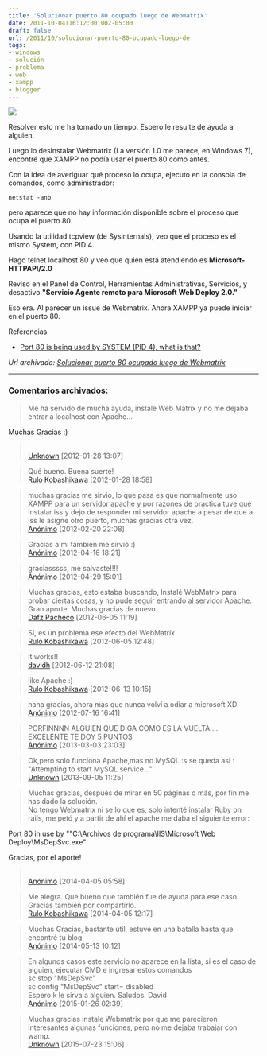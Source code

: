 ```yaml
---
title: 'Solucionar puerto 80 ocupado luego de Webmatrix'
date: 2011-10-04T16:12:00.002-05:00
draft: false
url: /2011/10/solucionar-puerto-80-ocupado-luego-de
tags: 
- windows
- solución
- problema
- web
- xampp
- blogger
---
```


[![](https://1.bp.blogspot.com/-YoQvafbtfsc/TJRBQ9wcVvI/AAAAAAAABNU/OgvJYz_5BEs/s200/windows7_01.jpg)](https://1.bp.blogspot.com/-YoQvafbtfsc/TJRBQ9wcVvI/AAAAAAAABNU/OgvJYz_5BEs/s1600/windows7_01.jpg)

Resolver esto me ha tomado un tiempo. Espero le resulte de ayuda a alguien.  
  
Luego lo desinstalar Webmatrix (La versión 1.0 me parece, en Windows 7), encontré que XAMPP no podía usar el puerto 80 como antes.  
  
Con la idea de averiguar qué proceso lo ocupa, ejecuto en la consola de comandos, como administrador:  
  
```
netstat -anb
```  
pero aparece que no hay información disponible sobre el proceso que ocupa el puerto 80.  
  
Usando la utilidad tcpview (de Sysinternals), veo que el proceso es el mismo System, con PID 4.  
  
Hago telnet localhost 80 y veo que quién está atendiendo es **Microsoft-HTTPAPI/2.0**  
  
Reviso en el Panel de Control, Herramientas Administrativas, Servicios, y desactivo **"Servicio Agente remoto para Microsoft Web Deploy 2.0."**  
  
Eso era. Al parecer un issue de Webmatrix. Ahora XAMPP ya puede iniciar en el puerto 80.  
  
Referencias  

*   [Port 80 is being used by SYSTEM (PID 4), what is that?](http://stackoverflow.com/questions/1430141/port-80-is-being-used-by-system-pid-4-what-is-that)

_*Url archivado: [Solucionar puerto 80 ocupado luego de Webmatrix](https://akcdev.blogspot.com/2011/10/solucionar-puerto-80-ocupado-luego-de.html)*_

---
### Comentarios archivados:

>
> Me ha servido de mucha ayuda, instale Web Matrix y no me dejaba entrar a localhost con Apache...  
  
Muchas Gracias :)
> \
> [Unknown](https://www.blogger.com/profile/15416698486836819516 "noreply@blogger.com") [2012-01-28 13:07]

>
> Qué bueno. Buena suerte!
> \
> [Rulo Kobashikawa](https://www.blogger.com/profile/07020497448167262255 "noreply@blogger.com") [2012-01-28 18:58]

>
> muchas gracias me sirvio, lo que pasa es que normalmente uso XAMPP para un servidor apache y por razones de practica tuve que instalar iss y dejo de responder mi servidor apache a pesar de que a iss le asigne otro puerto, muchas gracias otra vez.
> \
> [Anónimo](# "noreply@blogger.com") [2012-02-20 22:08]

>
> Gracias a mi también me sirvió :)
> \
> [Anónimo](# "noreply@blogger.com") [2012-04-16 18:21]

>
> graciasssss, me salvaste!!!!
> \
> [Anónimo](# "noreply@blogger.com") [2012-04-29 15:01]

>
> Muchas gracias, esto estaba buscando, Instalé WebMatrix para probar ciertas cosas, y no pude seguir entrando al servidor Apache. Gran aporte. Muchas gracias de nuevo.
> \
> [Dafz Pacheco](https://www.blogger.com/profile/06245392773446786826 "noreply@blogger.com") [2012-06-05 11:19]

>
> Sí, es un problema ese efecto del WebMatrix.
> \
> [Rulo Kobashikawa](https://www.blogger.com/profile/07020497448167262255 "noreply@blogger.com") [2012-06-05 12:48]

>
> it works!!
> \
> [davidh](# "noreply@blogger.com") [2012-06-12 21:08]

>
> like Apache :)
> \
> [Rulo Kobashikawa](https://www.blogger.com/profile/07020497448167262255 "noreply@blogger.com") [2012-06-13 10:15]

>
> haha gracias, ahora mas que nunca volví a odiar a microsoft XD
> \
> [Anónimo](# "noreply@blogger.com") [2012-07-16 16:41]

>
> PORFINNNN ALGUIEN QUE DIGA COMO ES LA VUELTA.... EXCELENTE TE DOY 5 PUNTOS
> \
> [Anónimo](# "noreply@blogger.com") [2013-03-03 23:03]

>
> Ok,pero solo funciona Apache,mas no MySQL :s se queda asi : "Attempting to start MySQL service..."
> \
> [Unknown](https://www.blogger.com/profile/04158484638400538540 "noreply@blogger.com") [2013-09-05 11:25]

>
> Muchas gracias, después de mirar en 50 páginas o más, por fin me has dado la solución.  
No tengo Webmatrix ni se lo que es, solo intenté instalar Ruby on rails, me petó y a partir de ahí el apache me daba el siguiente error:  
  
Port 80 in use by ""C:\\Archivos de programa\\IIS\\Microsoft Web Deploy\\MsDepSvc.exe"  
  
Gracias, por el aporte!
> \
> [Anónimo](# "noreply@blogger.com") [2014-04-05 05:58]

>
> Me alegra. Que bueno que también fue de ayuda para ese caso. Gracias también por compartirlo.
> \
> [Rulo Kobashikawa](https://www.blogger.com/profile/07020497448167262255 "noreply@blogger.com") [2014-04-05 12:17]

>
> Muchas Gracias, bastante útil, estuve en una batalla hasta que encontré tu blog
> \
> [Anónimo](# "noreply@blogger.com") [2014-05-13 10:12]

>
> En algunos casos este servicio no aparece en la lista, si es el caso de alguien, ejecutar CMD e ingresar estos comandos  
sc stop "MsDepSvc"  
sc config "MsDepSvc" start= disabled  
Espero k le sirva a alguien. Saludos. David
> \
> [Anónimo](# "noreply@blogger.com") [2015-01-26 02:39]

>
> Muchas gracias instale Webmatrix por que me parecieron interesantes algunas funciones, pero no me dejaba trabajar con wamp.
> \
> [Unknown](https://www.blogger.com/profile/00095848801327845302 "noreply@blogger.com") [2015-07-23 15:06]
